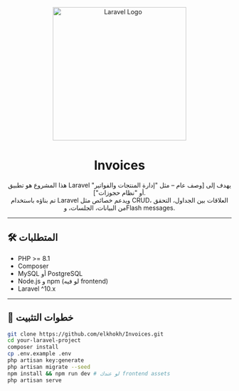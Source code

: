 <p align="center">
  <a href="https://laravel.com" target="_blank">
    <img src="https://raw.githubusercontent.com/laravel/art/master/logo-lockup/5%20SVG/2%20CMYK/1%20Full%20Color/laravel-logolockup-cmyk-red.svg" width="300" alt="Laravel Logo">
  </a>
</p>

<h1 align="center"> Invoices</h1>

<p align="center">
  هذا المشروع هو تطبيق Laravel يهدف إلى [وصف عام – مثل "إدارة المنتجات والفواتير" أو "نظام حجوزات"].<br>
  تم بناؤه باستخدام Laravel ويدعم خصائص مثل CRUD، العلاقات بين الجداول، التحقق من البيانات، الجلسات، وFlash messages.
</p>

---

## 🛠 المتطلبات

- PHP >= 8.1
- Composer
- MySQL أو PostgreSQL
- Node.js و npm (لو فيه frontend)
- Laravel ^10.x

---

## 🚀 خطوات التثبيت

```bash
git clone https://github.com/elkhokh/Invoices.git
cd your-laravel-project
composer install
cp .env.example .env
php artisan key:generate
php artisan migrate --seed
npm install && npm run dev # لو عندك frontend assets
php artisan serve
